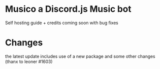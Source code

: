 # Musico a Discord.js Music bot 
Self hosting guide + credits coming soon with bug fixes
# Changes
the latest update includes use of a new package and some other changes (thanx to leoner #1603)
